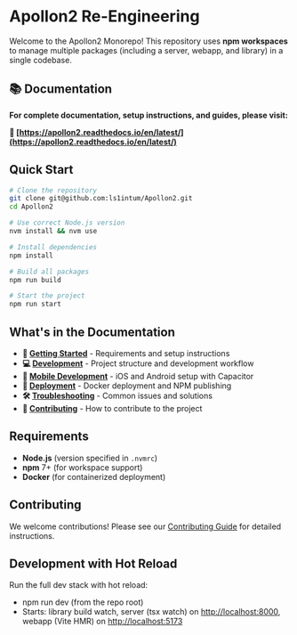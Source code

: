 # Apollon2 Re-Engineering

Welcome to the Apollon2 Monorepo! This repository uses **npm workspaces** to manage multiple packages (including a server, webapp, and library) in a single codebase.

## 📚 Documentation

**For complete documentation, setup instructions, and guides, please visit:**

**🔗 [https://apollon2.readthedocs.io/en/latest/](https://apollon2.readthedocs.io/en/latest/)**

## Quick Start

```bash
# Clone the repository
git clone git@github.com:ls1intum/Apollon2.git
cd Apollon2

# Use correct Node.js version
nvm install && nvm use

# Install dependencies
npm install

# Build all packages
npm run build

# Start the project
npm run start
```

## What's in the Documentation

- **🚀 [Getting Started](https://apollon2.readthedocs.io/en/latest/getting-started/requirements.html)** - Requirements and setup instructions
- **💻 [Development](https://apollon2.readthedocs.io/en/latest/development/project-structure.html)** - Project structure and development workflow
- **📱 [Mobile Development](https://apollon2.readthedocs.io/en/latest/mobile/ios-android-setup.html)** - iOS and Android setup with Capacitor
- **🚀 [Deployment](https://apollon2.readthedocs.io/en/latest/deployment/docker.html)** - Docker deployment and NPM publishing
- **🛠️ [Troubleshooting](https://apollon2.readthedocs.io/en/latest/troubleshooting/common-issues.html)** - Common issues and solutions
- **🤝 [Contributing](https://apollon2.readthedocs.io/en/latest/contributing.html)** - How to contribute to the project

## Requirements

- **Node.js** (version specified in `.nvmrc`)
- **npm** 7+ (for workspace support)
- **Docker** (for containerized deployment)

## Contributing

We welcome contributions! Please see our [Contributing Guide](https://apollon2.readthedocs.io/en/latest/contributing.html) for detailed instructions.

## Development with Hot Reload

Run the full dev stack with hot reload:

- npm run dev (from the repo root)
- Starts: library build watch, server (tsx watch) on <http://localhost:8000>, webapp (Vite HMR) on <http://localhost:5173>
